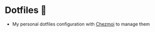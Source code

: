 # Dotfiles :open_file_folder:

- My personal dotfiles configuration with [Chezmoi](https://www.chezmoi.io/) to manage them
